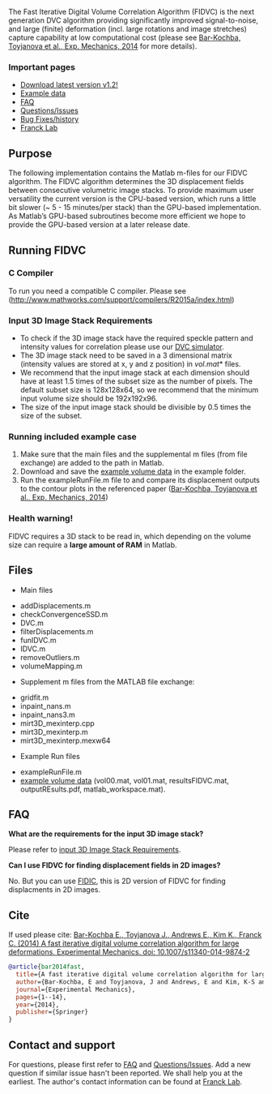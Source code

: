 The Fast Iterative Digital Volume Correlation Algorithm (FIDVC) is the next generation DVC algorithm providing significantly improved signal-to-noise, and large (finite) deformation (incl. large rotations and image stretches) capture capability at low computational cost (please see [Bar-Kochba, Toyjanova et al., Exp. Mechanics, 2014](http://link.springer.com/article/10.1007/s11340-014-9874-2?sa_campaign=email/event/articleAuthor/onlineFirst) for more details).

### Important pages
* [Download latest version v1.2!](https://github.com/FranckLab/FIDVC/releases)
* [Example data](https://drive.google.com/folderview?id=0ByhZqlrbo5srSmU2ZW1TOXpfVkE&usp=sharing)
* [FAQ](https://github.com/FranckLab/FIDVC/blob/master/README.md#faq)
* [Questions/Issues](https://github.com/FranckLab/FIDVC/issues)
* [Bug Fixes/history](https://github.com/FranckLab/FIDVC/wiki/Bug-Fixes!)
* [Franck Lab](http://franck.engin.brown.edu)
 
## Purpose
The following implementation contains the Matlab m-files for our FIDVC algorithm. The FIDVC algorithm determines the 3D displacement fields between consecutive volumetric image stacks. To provide maximum user versatility the current version is the CPU-based version, which runs a little bit slower (~ 5 - 15 minutes/per stack) than the GPU-based implementation. As Matlab’s GPU-based subroutines become more efficient we hope to provide the GPU-based version at a later release date. 

## Running FIDVC

### C Compiler
To run you need a compatible C compiler. Please see
(http://www.mathworks.com/support/compilers/R2015a/index.html)

### Input 3D Image Stack Requirements
* To check if the 3D image stack have the required speckle pattern and intensity values for correlation please use our [DVC simulator](https://github.com/FranckLab/DVC-Simulator).
* The 3D image stack need to be saved in a 3 dimensional matrix (intensity values are stored at x, y and z position) in **vol*.mat** files.  
* We recommend that the input image stack at each dimension should have at least 1.5 times of the subset size as the number of pixels. The default subset size is 128x128x64, so we recommend that the minimum input volume size should be 192x192x96.
* The size of the input image stack should be divisible by 0.5 times the size of the subset. 

### Running included example case
1. Make sure that the main files and the supplemental m files (from file exchange) are added to the path in Matlab.
2. Download and save the [example volume data](https://drive.google.com/folderview?id=0ByhZqlrbo5srSmU2ZW1TOXpfVkE&usp=sharing) in the example folder. 
3. Run the exampleRunFile.m file to and compare its displacement outputs to the contour plots in the referenced paper ([Bar-Kochba, Toyjanova et al., Exp. Mechanics, 2014](http://link.springer.com/article/10.1007/s11340-014-9874-2?sa_campaign=email/event/articleAuthor/onlineFirst))

### Health warning!
FIDVC requires a 3D stack to be read in, which depending on the volume size can require a **large amount of RAM** in Matlab.

## Files
* Main files
 - addDisplacements.m
 - checkConvergenceSSD.m
 - DVC.m
 - filterDisplacements.m
 - funIDVC.m
 - IDVC.m
 - removeOutliers.m
 - volumeMapping.m

* Supplement m files from the MATLAB file exchange:
 - gridfit.m
 - inpaint_nans.m
 - inpaint_nans3.m
 - mirt3D_mexinterp.cpp
 - mirt3D_mexinterp.m
 - mirt3D_mexinterp.mexw64

* Example Run files
 - exampleRunFile.m
 - [example volume data](https://drive.google.com/folderview?id=0ByhZqlrbo5srSmU2ZW1TOXpfVkE&usp=sharing) (vol00.mat, vol01.mat, resultsFIDVC.mat, outputREsults.pdf, matlab_workspace.mat).

## FAQ
**What are the requirements for the input 3D image stack?**

Please refer to [input 3D Image Stack Requirements](https://github.com/FranckLab/FIDVC#running-including-example-case).

**Can I use FIDVC for finding displacement fields in 2D images?**

No. But you can use [FIDIC](https://github.com/FranckLab/FIDIC), this is 2D version of FIDVC for finding displacments in 2D images. 

## Cite
If used please cite:
[Bar-Kochba E., Toyjanova J., Andrews E., Kim K., Franck C. (2014) A fast iterative digital volume correlation algorithm for large deformations. Experimental Mechanics. doi: 10.1007/s11340-014-9874-2](http://link.springer.com/article/10.1007/s11340-014-9874-2?sa_campaign=email/event/articleAuthor/onlineFirst)

```bibtex
@article{bar2014fast,
  title={A fast iterative digital volume correlation algorithm for large deformations},
  author={Bar-Kochba, E and Toyjanova, J and Andrews, E and Kim, K-S and Franck, C},
  journal={Experimental Mechanics},
  pages={1--14},
  year={2014},
  publisher={Springer}
}
```

## Contact and support
For questions, please first refer to [FAQ](https://github.com/FranckLab/FIDVC#faq) and [Questions/Issues](https://github.com/FranckLab/FIDVC/issues). Add a new question if similar issue hasn't been reported. We shall help you at the earliest. The author's contact information can be found at [Franck Lab](http://franck.engin.brown.edu).
